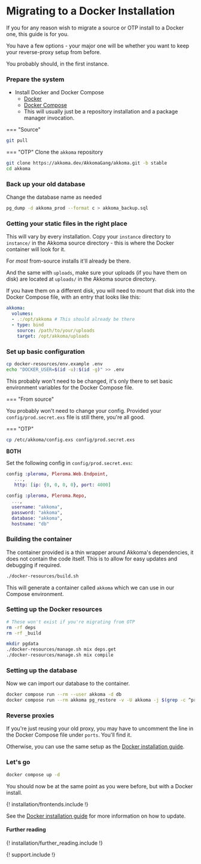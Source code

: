 # Migrating to a Docker Installation

If you for any reason wish to migrate a source or OTP install to a Docker one,
this guide is for you.

You have a few options - your major one will be whether you want to keep your
reverse-proxy setup from before.

You probably should, in the first instance.

### Prepare the system

* Install Docker and Docker Compose
    * [Docker](https://docs.docker.com/engine/install/)
    * [Docker Compose](https://docs.docker.com/compose/install/)
    * This will usually just be a repository installation and a package manager invocation.

=== "Source"
```bash
git pull
```

=== "OTP"
Clone the `akkoma` repository

```bash
git clone https://akkoma.dev/AkkomaGang/akkoma.git -b stable
cd akkoma
```

### Back up your old database

Change the database name as needed

```bash
pg_dump -d akkoma_prod --format c > akkoma_backup.sql
```

### Getting your static files in the right place

This will vary by every installation. Copy your `instance` directory to `instance/` in
the Akkoma source directory - this is where the Docker container will look for it.

For *most* from-source installs it'll already be there.

And the same with `uploads`, make sure your uploads (if you have them on disk) are
located at `uploads/` in the Akkoma source directory.

If you have them on a different disk, you will need to mount that disk into the Docker Compose file,
with an entry that looks like this:

```yaml
akkoma:
  volumes:
  - .:/opt/akkoma # This should already be there
  - type: bind
    source: /path/to/your/uploads
    target: /opt/akkoma/uploads
```

### Set up basic configuration

```bash
cp docker-resources/env.example .env
echo "DOCKER_USER=$(id -u):$(id -g)" >> .env
```

This probably won't need to be changed, it's only there to set basic environment
variables for the Docker Compose file.

=== "From source"

You probably won't need to change your config. Provided your `config/prod.secret.exs` file
is still there, you're all good.

=== "OTP"
```bash
cp /etc/akkoma/config.exs config/prod.secret.exs
```

**BOTH**

Set the following config in `config/prod.secret.exs`:
```elixir
config :pleroma, Pleroma.Web.Endpoint,
   ...,
   http: [ip: {0, 0, 0, 0}, port: 4000]

config :pleroma, Pleroma.Repo,
  ...,
  username: "akkoma",
  password: "akkoma",
  database: "akkoma",
  hostname: "db"
```

### Building the container

The container provided is a thin wrapper around Akkoma's dependencies,
it does not contain the code itself. This is to allow for easy updates
and debugging if required.

```bash
./docker-resources/build.sh
```

This will generate a container called `akkoma` which we can use
in our Compose environment.

### Setting up the Docker resources

```bash
# These won't exist if you're migrating from OTP
rm -rf deps
rm -rf _build
```

```bash
mkdir pgdata
./docker-resources/manage.sh mix deps.get
./docker-resources/manage.sh mix compile
```

### Setting up the database

Now we can import our database to the container.

```bash
docker compose run --rm --user akkoma -d db
docker compose run --rm akkoma pg_restore -v -U akkoma -j $(grep -c ^processor /proc/cpuinfo) -d akkoma -h db akkoma_backup.sql
```

### Reverse proxies

If you're just reusing your old proxy, you may have to uncomment the line in
the Docker Compose file under `ports`. You'll find it.

Otherwise, you can use the same setup as the [Docker installation guide](./docker_en.md#reverse-proxies).

### Let's go

```bash
docker compose up -d
```

You should now be at the same point as you were before, but with a Docker install.

{! installation/frontends.include !}

See the [Docker installation guide](./docker_en.md) for more information on how to
update.

#### Further reading

{! installation/further_reading.include !}

{! support.include !}


